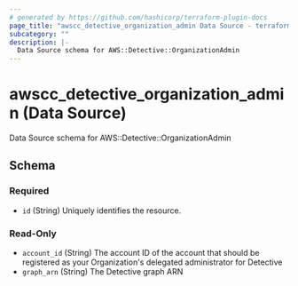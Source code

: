 ```yaml
---
# generated by https://github.com/hashicorp/terraform-plugin-docs
page_title: "awscc_detective_organization_admin Data Source - terraform-provider-awscc"
subcategory: ""
description: |-
  Data Source schema for AWS::Detective::OrganizationAdmin
---
```


# awscc_detective_organization_admin (Data Source)

Data Source schema for AWS::Detective::OrganizationAdmin



<!-- schema generated by tfplugindocs -->
## Schema

### Required

- `id` (String) Uniquely identifies the resource.

### Read-Only

- `account_id` (String) The account ID of the account that should be registered as your Organization's delegated administrator for Detective
- `graph_arn` (String) The Detective graph ARN
